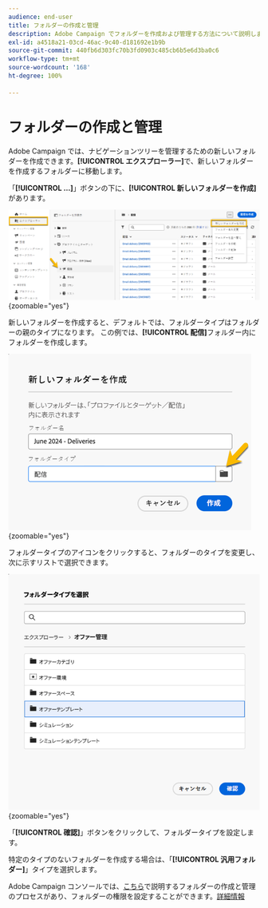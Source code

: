 ```yaml
---
audience: end-user
title: フォルダーの作成と管理
description: Adobe Campaign でフォルダーを作成および管理する方法について説明します
exl-id: a4518a21-03cd-46ac-9c40-d181692e1b9b
source-git-commit: 440fb6d303fc70b3fd0903c485cb6b5e6d3ba0c6
workflow-type: tm+mt
source-wordcount: '168'
ht-degree: 100%

---
```


# フォルダーの作成と管理

Adobe Campaign では、ナビゲーションツリーを管理するための新しいフォルダーを作成できます。**[!UICONTROL エクスプローラー]**&#x200B;で、新しいフォルダーを作成するフォルダーに移動します。

「**[!UICONTROL …]**」ボタンの下に、**[!UICONTROL 新しいフォルダーを作成]**&#x200B;があります。

![](assets/folder_create.png){zoomable="yes"}

新しいフォルダーを作成すると、デフォルトでは、フォルダータイプはフォルダーの親のタイプになります。
この例では、**[!UICONTROL 配信]**&#x200B;フォルダー内にフォルダーを作成します。

![](assets/folder_new.png){zoomable="yes"}

フォルダータイプのアイコンをクリックすると、フォルダーのタイプを変更し、次に示すリストで選択できます。

![](assets/folder_type.png){zoomable="yes"}

「**[!UICONTROL 確認]**」ボタンをクリックして、フォルダータイプを設定します。

特定のタイプのないフォルダーを作成する場合は、「**[!UICONTROL 汎用フォルダー]**」タイプを選択します。

Adobe Campaign コンソールでは、[こちら](https://experienceleague.adobe.com/ja/docs/campaign/campaign-v8/config/configuration/folders-and-views)で説明するフォルダーの作成と管理のプロセスがあり、フォルダーの権限を設定することができます。[詳細情報](https://experienceleague.adobe.com/ja/docs/campaign/campaign-v8/admin/permissions/folder-permissions)
